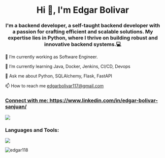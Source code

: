 <h1 align="center">Hi 👋, I'm Edgar Bolivar</h1>
<h3 align="center">I'm a backend developer, a self-taught backend developer with a passion for crafting efficient and scalable solutions. My expertise lies in Python, where I thrive on building robust and innovative backend systems.💻 </h3>

🔭 I’m currently working as Software Engineer.

🌱 I’m currently learning Java, Docker, Jenkins, CI/CD, Devops

💬 Ask me about Python, SQLAlchemy, Flask, FastAPI

📫 How to reach me edgarbolivar117@gmail.com

<p align="center">
  <a href="https://skillicons.dev">
    <h3>Connect with me: https://www.linkedin.com/in/edgar-bolivar-sanjuan/ </h3>
    <img src="https://skillicons.dev/icons?i=linkedin"/>
  </a>
</p>


<p align="center">
  <h3 align="left">Languages and Tools:</h3>
  <a href="https://skillicons.dev">
    <img src="https://skillicons.dev/icons?i=git,kubernetes,docker,python,django,fastapi,flask,html,kali,mysql,postgres" />
  </a>
</p>

<p>
  <img src="https://github-readme-stats.vercel.app/api/top-langs?username=edgar118" alt="edgar118"/>
</p>

